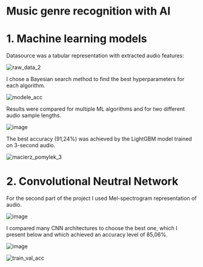 # Music genre recognition with AI

# 1. Machine learning models

Datasource was a tabular representation with extracted audio features:

![raw_data_2](https://github.com/BartoszDorobek/Music-genre-recognition/assets/53353490/0dc1c8e5-05f5-4359-a1d6-14a1d0ec1edb)

I chose a Bayesian search method to find the best hyperparameters for each algorithm.

![modele_acc](https://github.com/BartoszDorobek/Music-genre-recognition/assets/53353490/92ec36bf-1276-4d05-ae8c-2283f812fb7b)

Results were compared for multiple ML algorithms and for two different audio sample lengths.

![image](https://github.com/BartoszDorobek/Music-genre-recognition/assets/53353490/4aa54add-4dc8-4580-a5dd-0a408b6b8174)

The best accuracy (91,24%) was achieved by the LightGBM model trained on 3-second audio.

![macierz_pomylek_3](https://github.com/BartoszDorobek/Music-genre-recognition/assets/53353490/600f361f-794f-4e1a-840a-cc28b31caeea)

# 2. Convolutional Neutral Network

For the second part of the project I used Mel-spectrogram representation of audio.

![image](https://github.com/BartoszDorobek/Music-genre-recognition/assets/53353490/6f07e31e-bb64-467a-8189-e8af26c7c184)

I compared many CNN architectures to choose the best one, which I present below and which achieved an accuracy level of 85,06%.

![image](https://github.com/BartoszDorobek/Music-genre-recognition/assets/53353490/bf3fd0ac-214a-4b73-8d0d-40b9ac45f189)

![train_val_acc](https://github.com/BartoszDorobek/Music-genre-recognition/assets/53353490/90d11e52-c5ca-4f18-bb20-648368d5e42e)
